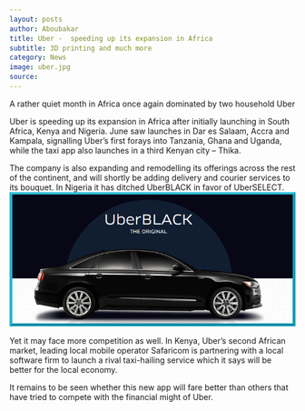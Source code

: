 ```yaml
---
layout: posts
author: Aboubakar
title: Uber -  speeding up its expansion in Africa
subtitle: 3D printing and much more
category: News
image: uber.jpg
source:
---
```


A rather quiet month in Africa once again dominated by two household Uber 

Uber is speeding up its expansion in Africa after initially launching in South Africa, Kenya and Nigeria. June saw launches in Dar es Salaam, Accra and Kampala, signalling Uber’s first forays into Tanzania, Ghana and Uganda, while the taxi app also launches in a third Kenyan city – Thika.

The company is also expanding and remodelling its offerings across the rest of the continent, and will shortly be adding delivery and courier services to its bouquet. In Nigeria it has ditched UberBLACK in favor of UberSELECT.
<img src="/img/black.png">



Yet it may face more competition as well. In Kenya, Uber’s second African market, leading local mobile operator Safaricom is partnering with a local software firm to launch a rival taxi-hailing service which it says will be better for the local economy.

 It remains to be seen whether this new app will fare better than others that have tried to compete with the financial might of Uber.

